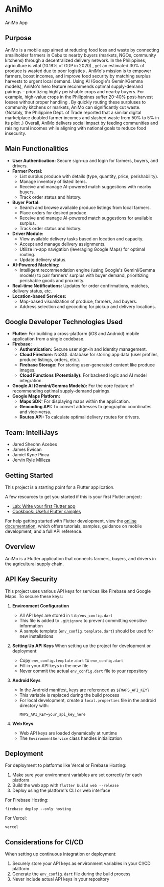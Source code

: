 # AniMo

AniMo App

## Purpose

AniMo is a mobile app aimed at reducing food loss and waste by connecting smallholder farmers in Cebu to nearby buyers (markets, NGOs, community kitchens) through a decentralized delivery network. In the Philippines, agriculture is vital (10.18% of GDP in 2020) , yet an estimated 30% of produce is wasted due to poor logistics . AniMo's mission is to empower farmers, boost incomes, and improve food security by matching surplus harvests to urgent local demand. Using AI (Google's Gemini/Gemma models), AniMo's hero feature recommends optimal supply-demand pairings – prioritizing highly perishable crops and nearby buyers. For example, high-value crops in the Philippines suffer 20–40% post-harvest losses without proper handling . By quickly routing these surpluses to community kitchens or markets, AniMo can significantly cut waste. (Notably, the Philippine Dept. of Trade reported that a similar digital marketplace doubled farmer incomes and slashed waste from 50% to 5% in its pilot .) Overall, AniMo delivers social impact by feeding communities and raising rural incomes while aligning with national goals to reduce food insecurity.

## Main Functionalities

*   **User Authentication:** Secure sign-up and login for farmers, buyers, and drivers.
*   **Farmer Portal:**
    *   List surplus produce with details (type, quantity, price, perishability).
    *   Manage inventory of listed items.
    *   Receive and manage AI-powered match suggestions with nearby buyers.
    *   Track order status and history.
*   **Buyer Portal:**
    *   Search and browse available produce listings from local farmers.
    *   Place orders for desired produce.
    *   Receive and manage AI-powered match suggestions for available surplus.
    *   Track order status and history.
*   **Driver Module:**
    *   View available delivery tasks based on location and capacity.
    *   Accept and manage delivery assignments.
    *   Utilize in-app navigation (leveraging Google Maps) for optimal routing.
    *   Update delivery status.
*   **AI-Powered Matching:**
    *   Intelligent recommendation engine (using Google's Gemini/Gemma models) to pair farmers' surplus with buyer demand, prioritizing perishable goods and proximity.
*   **Real-time Notifications:** Updates for order confirmations, matches, delivery status, etc.
*   **Location-based Services:**
    *   Map-based visualization of produce, farmers, and buyers.
    *   Address selection and geocoding for pickup and delivery locations.

## Google Developer Technologies Used

*   **Flutter:** For building a cross-platform (iOS and Android) mobile application from a single codebase.
*   **Firebase:**
    *   **Authentication:** Secure user sign-in and identity management.
    *   **Cloud Firestore:** NoSQL database for storing app data (user profiles, produce listings, orders, etc.).
    *   **Firebase Storage:** For storing user-generated content like produce images.
    *   **Cloud Functions (Potentially):** For backend logic and AI model integration.
*   **Google AI (Gemini/Gemma Models):** For the core feature of recommending optimal supply-demand pairings.
*   **Google Maps Platform:**
    *   **Maps SDK:** For displaying maps within the application.
    *   **Geocoding API:** To convert addresses to geographic coordinates and vice-versa.
    *   **Routes API:** To calculate optimal delivery routes for drivers.

## Team: IntelliJays

*   Jared Sheohn Acebes
*   James Ewican
*   Jamiel Kyne Pinca
*   Jervin Ryle Milleza

## Getting Started

This project is a starting point for a Flutter application.

A few resources to get you started if this is your first Flutter project:

- [Lab: Write your first Flutter app](https://docs.flutter.dev/get-started/codelab)
- [Cookbook: Useful Flutter samples](https://docs.flutter.dev/cookbook)

For help getting started with Flutter development, view the
[online documentation](https://docs.flutter.dev/), which offers tutorials,
samples, guidance on mobile development, and a full API reference.

## Overview
AniMo is a Flutter application that connects farmers, buyers, and drivers in the agricultural supply chain.

## API Key Security
This project uses various API keys for services like Firebase and Google Maps. To secure these keys:

1. **Environment Configuration**
   - All API keys are stored in `lib/env_config.dart`
   - This file is added to `.gitignore` to prevent committing sensitive information
   - A sample template (`env_config.template.dart`) should be used for new installations

2. **Setting Up API Keys**
   When setting up the project for development or deployment:
   
   - Copy `env_config.template.dart` to `env_config.dart`
   - Fill in your API keys in the new file
   - Never commit the actual `env_config.dart` file to your repository

3. **Android Keys**
   - In the Android manifest, keys are referenced as `${MAPS_API_KEY}`
   - This variable is replaced during the build process
   - For local development, create a `local.properties` file in the android directory with:
     ```
     MAPS_API_KEY=your_api_key_here
     ```

4. **Web Keys**
   - Web API keys are loaded dynamically at runtime
   - The `EnvironmentService` class handles initialization

## Deployment
For deployment to platforms like Vercel or Firebase Hosting:

1. Make sure your environment variables are set correctly for each platform
2. Build the web app with `flutter build web --release`
3. Deploy using the platform's CLI or web interface

For Firebase Hosting:
```
firebase deploy --only hosting
```

For Vercel:
```
vercel
```

## Considerations for CI/CD
When setting up continuous integration or deployment:

1. Securely store your API keys as environment variables in your CI/CD platform
2. Generate the `env_config.dart` file during the build process
3. Never include actual API keys in your repository
